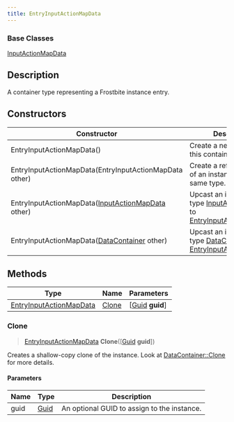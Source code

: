```yaml
---
title: EntryInputActionMapData
---
```

### Base Classes

[InputActionMapData](/vext/ref/fb/inputactionmapdata/)

## Description

A container type representing a Frostbite instance entry.

## Constructors

| Constructor                                                                        | Description                                                                                                                           |
| ---------------------------------------------------------------------------------- | ------------------------------------------------------------------------------------------------------------------------------------- |
| EntryInputActionMapData()                                                          | Create a new instance of this container type.                                                                                         |
| EntryInputActionMapData(EntryInputActionMapData other)                             | Create a reference copy of an instance of the same type.                                                                              |
| EntryInputActionMapData([InputActionMapData](/vext/ref/fb/inputactionmapdata/) other)            | Upcast an instance of type [InputActionMapData](/vext/ref/fb/inputactionmapdata/) to [EntryInputActionMapData](/vext/ref/fb/entryinputactionmapdata/).            |
| EntryInputActionMapData([DataContainer](/vext/ref/shared/class/datacontainer) other) | Upcast an instance of type [DataContainer](/vext/ref/shared/class/datacontainer) to [EntryInputActionMapData](/vext/ref/fb/entryinputactionmapdata/). |

## Methods

| Type                                               | Name            | Parameters                                     |
| -------------------------------------------------- | --------------- | ---------------------------------------------- |
| [EntryInputActionMapData](/vext/ref/fb/entryinputactionmapdata/) | [Clone](#clone) | \[[Guid](/vext/ref/shared/class/guid) **guid**\] |

### Clone

> [EntryInputActionMapData](/vext/ref/fb/entryinputactionmapdata/) **Clone**(\[[Guid](/vext/ref/shared/class/guid) **guid**\])

Creates a shallow-copy clone of the instance. Look at [DataContainer::Clone](/vext/ref/shared/class/datacontainer#clone) for more details.

#### Parameters

| Name | Type         | Description                                 |
| ---- | ------------ | ------------------------------------------- |
| guid | [Guid](/vext/ref/shared/class/guid/) | An optional GUID to assign to the instance. |
